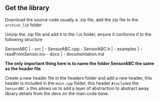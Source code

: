 ## Get the library

Download the source code usually a .zip file, add the zip file to the `archive_lib` folder

Unizip the .zip file and add it to the `lib` folder, ensure it conforms it to the following structure

SensorABC
    |
    - src
        |
        - SensorABC.cpp
        - SensorABC.h
        |
    - examples
        |
        - readFromSensor.ino
    - docs
        |
        - documentation.md

**The only important thing here is to name the folder SensorABC the same as the header file**

Create a new header file in the headers folder and add a new header, this header is included in the `main.cpp`
folder, this header `#include`s the `SensorABC.h` this allows us to add a layer of abstraction to abstract 
away library details from the devs on the main code base.
